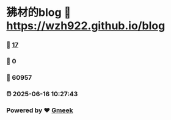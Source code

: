 # 狒材的blog :link: https://wzh922.github.io/blog 
### :page_facing_up: [17](https://wzh922.github.io/blog/tag.html) 
### :speech_balloon: 0 
### :hibiscus: 60957 
### :alarm_clock: 2025-06-16 10:27:43 
### Powered by :heart: [Gmeek](https://github.com/Meekdai/Gmeek)
